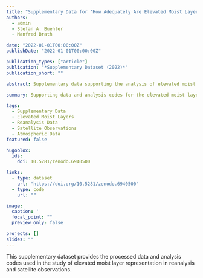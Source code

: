 ```yaml
---
title: "Supplementary Data for 'How Adequately Are Elevated Moist Layers Represented in Reanalysis and Satellite Observations?'"
authors:
  - admin
  - Stefan A. Buehler
  - Manfred Brath

date: "2022-01-01T00:00:00Z"
publishDate: "2022-01-01T00:00:00Z"

publication_types: ["article"]
publication: "*Supplementary Dataset (2022)*"
publication_short: ""

abstract: Supplementary data supporting the analysis of elevated moist layer representation in reanalysis and satellite observations, including processed datasets and analysis codes.

summary: Supporting data and analysis codes for the elevated moist layers representation study in reanalysis and satellite data.

tags:
  - Supplementary Data
  - Elevated Moist Layers
  - Reanalysis Data
  - Satellite Observations
  - Atmospheric Data
featured: false

hugoblox:
  ids:
    doi: 10.5281/zenodo.6940500

links:
  - type: dataset
    url: "https://doi.org/10.5281/zenodo.6940500"
  - type: code
    url: ""

image:
  caption: ''
  focal_point: ""
  preview_only: false

projects: []
slides: ""
---
```


This supplementary dataset provides the processed data and analysis codes used in the study of elevated moist layer representation in reanalysis and satellite observations.
